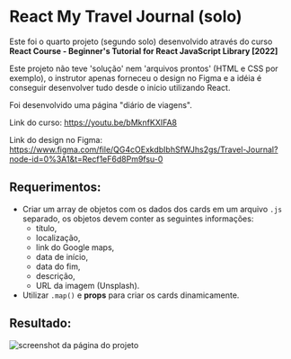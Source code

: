 # React My Travel Journal (solo)

Este foi o quarto projeto (segundo solo) desenvolvido através do curso **React Course - Beginner's Tutorial for React JavaScript Library [2022]**

Este projeto não teve 'solução' nem 'arquivos prontos' (HTML e CSS por exemplo), o instrutor apenas forneceu o design no Figma e a idéia é conseguir desenvolver tudo desde o início utilizando React.

Foi desenvolvido uma página "diário de viagens".

Link do curso:
https://youtu.be/bMknfKXIFA8

Link do design no Figma:
https://www.figma.com/file/QG4cOExkdbIbhSfWJhs2gs/Travel-Journal?node-id=0%3A1&t=Recf1eF6d8Pm9fsu-0

## Requerimentos:

- Criar um array de objetos com os dados dos cards em um arquivo `.js` separado, os objetos devem conter as seguintes informações:
    - título,
    - localização,
    - link do Google maps,
    - data de início,
    - data do fim,
    - descrição,
    - URL da imagem (Unsplash).
- Utilizar `.map()` e **props** para criar os cards dinamicamente.

## Resultado:

![screenshot da página do projeto](./image.jpeg)
